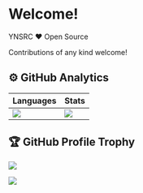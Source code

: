 # Welcome!

YNSRC ❤️ Open Source

Contributions of any kind welcome!

## ⚙️ GitHub Analytics
| Languages                                                                                                                                                        | Stats                                                                                                               |
|------------------------------------------------------------------------------------------------------------------------------------------------------------------|---------------------------------------------------------------------------------------------------------------------|
| ![](https://github-readme-stats.vercel.app/api/top-langs/?username=ynsrc&theme=dark&hide_border=true&include_all_commits=true&count_private=true&layout=compact) | ![](https://github-readme-stats.vercel.app/api?username=ynsrc&theme=dark&hide_border=true&include_all_commits=true) |


## 🏆 GitHub Profile Trophy
![](https://github-profile-trophy.vercel.app/?username=ynsrc&column=8&theme=darkhub&no-frame=true&no-bg=true)


![](https://komarev.com/ghpvc/?username=ynsrc&color=blue&abbreviated=true)
